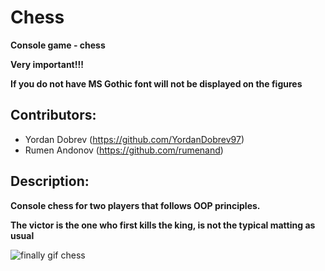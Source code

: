 # Chess
**Console game - chess**

**Very important!!!**

**If you do not have MS Gothic font will not be displayed on the figures**

## Contributors:
* Yordan Dobrev (https://github.com/YordanDobrev97)
* Rumen Andonov (https://github.com/rumenand)

## Description:
**Console chess for two players that follows OOP principles.**

**The victor is the one who first kills the king, is not the typical matting as usual**

![finally gif chess](https://user-images.githubusercontent.com/42092212/71376011-c9599680-25c8-11ea-8a26-e8cb6390d6ee.gif)
